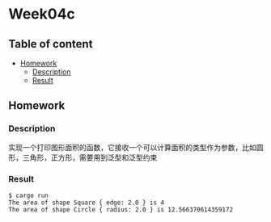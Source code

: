 # Week04c <!-- omit in toc -->

## Table of content <!-- omit in toc -->
- [Homework](#homework)
  - [Description](#description)
  - [Result](#result)


## Homework

### Description

实现一个打印图形面积的函数，它接收一个可以计算面积的类型作为参数，比如圆形，三角形，正方形，需要用到泛型和泛型约束

### Result

```shell
$ cargo run
The area of shape Square { edge: 2.0 } is 4
The area of shape Circle { radius: 2.0 } is 12.566370614359172
```
